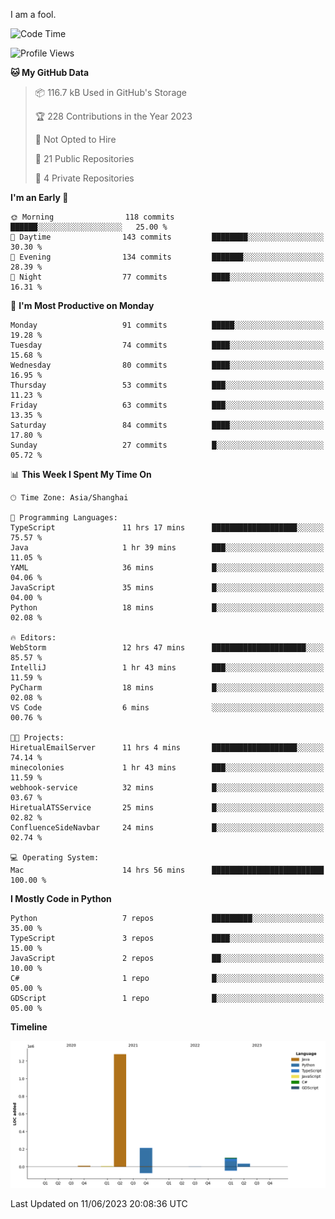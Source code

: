 I am a fool.

<!--START_SECTION:waka-->
![Code Time](http://img.shields.io/badge/Code%20Time-468%20hrs%2041%20mins-blue)

![Profile Views](http://img.shields.io/badge/Profile%20Views-0-blue)

**🐱 My GitHub Data** 

> 📦 116.7 kB Used in GitHub's Storage 
 > 
> 🏆 228 Contributions in the Year 2023
 > 
> 🚫 Not Opted to Hire
 > 
> 📜 21 Public Repositories 
 > 
> 🔑 4 Private Repositories 
 > 
**I'm an Early 🐤** 

```text
🌞 Morning                118 commits         ██████░░░░░░░░░░░░░░░░░░░   25.00 % 
🌆 Daytime                143 commits         ████████░░░░░░░░░░░░░░░░░   30.30 % 
🌃 Evening                134 commits         ███████░░░░░░░░░░░░░░░░░░   28.39 % 
🌙 Night                  77 commits          ████░░░░░░░░░░░░░░░░░░░░░   16.31 % 
```
📅 **I'm Most Productive on Monday** 

```text
Monday                   91 commits          █████░░░░░░░░░░░░░░░░░░░░   19.28 % 
Tuesday                  74 commits          ████░░░░░░░░░░░░░░░░░░░░░   15.68 % 
Wednesday                80 commits          ████░░░░░░░░░░░░░░░░░░░░░   16.95 % 
Thursday                 53 commits          ███░░░░░░░░░░░░░░░░░░░░░░   11.23 % 
Friday                   63 commits          ███░░░░░░░░░░░░░░░░░░░░░░   13.35 % 
Saturday                 84 commits          ████░░░░░░░░░░░░░░░░░░░░░   17.80 % 
Sunday                   27 commits          █░░░░░░░░░░░░░░░░░░░░░░░░   05.72 % 
```


📊 **This Week I Spent My Time On** 

```text
🕑︎ Time Zone: Asia/Shanghai

💬 Programming Languages: 
TypeScript               11 hrs 17 mins      ███████████████████░░░░░░   75.57 % 
Java                     1 hr 39 mins        ███░░░░░░░░░░░░░░░░░░░░░░   11.05 % 
YAML                     36 mins             █░░░░░░░░░░░░░░░░░░░░░░░░   04.06 % 
JavaScript               35 mins             █░░░░░░░░░░░░░░░░░░░░░░░░   04.00 % 
Python                   18 mins             █░░░░░░░░░░░░░░░░░░░░░░░░   02.08 % 

🔥 Editors: 
WebStorm                 12 hrs 47 mins      █████████████████████░░░░   85.57 % 
IntelliJ                 1 hr 43 mins        ███░░░░░░░░░░░░░░░░░░░░░░   11.59 % 
PyCharm                  18 mins             █░░░░░░░░░░░░░░░░░░░░░░░░   02.08 % 
VS Code                  6 mins              ░░░░░░░░░░░░░░░░░░░░░░░░░   00.76 % 

🐱‍💻 Projects: 
HiretualEmailServer      11 hrs 4 mins       ███████████████████░░░░░░   74.14 % 
minecolonies             1 hr 43 mins        ███░░░░░░░░░░░░░░░░░░░░░░   11.59 % 
webhook-service          32 mins             █░░░░░░░░░░░░░░░░░░░░░░░░   03.67 % 
HiretualATSService       25 mins             █░░░░░░░░░░░░░░░░░░░░░░░░   02.82 % 
ConfluenceSideNavbar     24 mins             █░░░░░░░░░░░░░░░░░░░░░░░░   02.74 % 

💻 Operating System: 
Mac                      14 hrs 56 mins      █████████████████████████   100.00 % 
```

**I Mostly Code in Python** 

```text
Python                   7 repos             █████████░░░░░░░░░░░░░░░░   35.00 % 
TypeScript               3 repos             ████░░░░░░░░░░░░░░░░░░░░░   15.00 % 
JavaScript               2 repos             ██░░░░░░░░░░░░░░░░░░░░░░░   10.00 % 
C#                       1 repo              █░░░░░░░░░░░░░░░░░░░░░░░░   05.00 % 
GDScript                 1 repo              █░░░░░░░░░░░░░░░░░░░░░░░░   05.00 % 
```



**Timeline**

![Lines of Code chart](https://raw.githubusercontent.com/VeejaLiu/VeejaLiu/master/assets/bar_graph.png)


 Last Updated on 11/06/2023 20:08:36 UTC
<!--END_SECTION:waka-->
